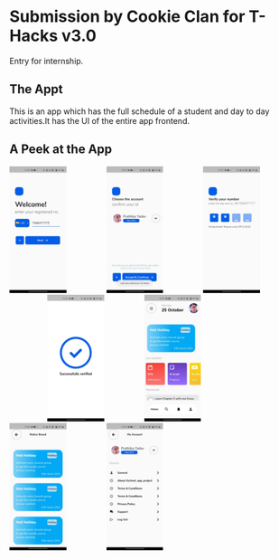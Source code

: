 # Submission by Cookie Clan for T-Hacks v3.0
Entry for internship.
<h2 align= "left"><b>The Appt</b></h2>
This is an app which has the full schedule of a student and day to day activities.It has the UI of the entire app frontend.

<h2 align= "left"><b>A Peek at the App</b></h2>

<p align="left">
<img width=20% src="screenshots/Screenshot1.jpeg"> &ensp;&ensp;&ensp;&ensp;&ensp;&ensp;&ensp;&ensp;&ensp;
<img width=20% src="screenshots/Screenshot2.jpeg"> &ensp;&ensp;&ensp;&ensp;&ensp;&ensp;&ensp;&ensp;&ensp; 
<img width=20% src="screenshots/Screenshot3.jpeg"> &ensp;&ensp;&ensp;&ensp;&ensp;&ensp;&ensp;&ensp;&ensp;
<img width=20% src="screenshots/Screenshot4.jpeg"> &ensp;&ensp;&ensp;&ensp;&ensp;&ensp;&ensp;&ensp;&ensp;
<img width=20% src="screenshots/Screenshot5.jpeg"> &ensp;&ensp;&ensp;&ensp;&ensp;&ensp;&ensp;&ensp;&ensp;
<img width=20% src="screenshots/Screenshot6.jpeg"> &ensp;&ensp;&ensp;&ensp;&ensp;&ensp;&ensp;&ensp;&ensp;
<img width=20% src="screenshots/Screenshot7.jpeg"> &ensp;&ensp;&ensp;&ensp;&ensp;&ensp;&ensp;&ensp;&ensp;  
</p>
